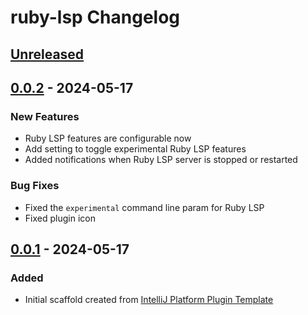 <!-- Keep a Changelog guide -> https://keepachangelog.com -->

# ruby-lsp Changelog

## [Unreleased]

## [0.0.2] - 2024-05-17

### New Features

- Ruby LSP features are configurable now
- Add setting to toggle experimental Ruby LSP features
- Added notifications when Ruby LSP server is stopped or restarted

### Bug Fixes

- Fixed the `experimental` command line param for Ruby LSP
- Fixed plugin icon

## [0.0.1] - 2024-05-17

### Added

- Initial scaffold created from [IntelliJ Platform Plugin Template](https://github.com/JetBrains/intellij-platform-plugin-template)

[Unreleased]: https://github.com/vitallium/intellij-plugin-ruby-lsp/compare/v0.0.2...HEAD
[0.0.2]: https://github.com/vitallium/intellij-plugin-ruby-lsp/compare/v0.0.1...v0.0.2
[0.0.1]: https://github.com/vitallium/intellij-plugin-ruby-lsp/commits/v0.0.1
